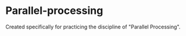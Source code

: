 Parallel-processing
===================

Created specifically for practicing the discipline of "Parallel Processing".
